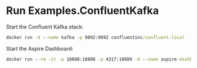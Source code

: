 # Run Examples.ConfluentKafka

Start the Confluent Kafka stack:

```cmd
docker run -d --name kafka -p 9092:9092 confluentinc/confluent-local
```

Start the Aspire Dashboard:

```cmd
docker run --rm -it -p 18888:18888 -p 4317:18889 -d --name aspire-dashboard mcr.microsoft.com/dotnet/nightly/aspire-dashboard:8.0.0
```
